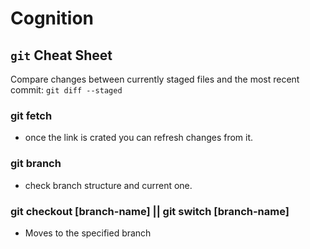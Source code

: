# Cognition

## `git` Cheat Sheet

Compare changes between currently staged files and the most recent commit:
`git diff --staged`

### git fetch

- once the link is crated you can refresh changes from it.

### git branch

- check branch structure and current one.

### git checkout [branch-name] || git switch [branch-name]

- Moves to the specified branch
